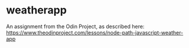 # weatherapp
An assignment from the Odin Project, as described here: https://www.theodinproject.com/lessons/node-path-javascript-weather-app
